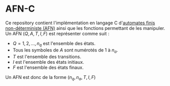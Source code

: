 # AFN-C
Ce repository contient l'implémentation en langage C d'[automates finis non-déterministe (AFN)](https://fr.wikipedia.org/wiki/Automate_fini_non_déterministe) ainsi que les fonctions permettant de les manipuler.
Un AFN $(Q,A,T,I,F)$ est représenter comme suit :

* $Q = {1, 2, ..., n_q}$ est l'ensemble des états.
* Tous les symboles de $A$ sont numérotés de 1 à $n_a$.
* $T$ est l'ensemble des transitions.
* $I$ est l'ensemble des états initiaux.
* $F$ est l'ensemble des états finaux.

Un AFN est donc de la forme $(n_q,n_a,T,I,F)$

